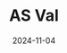 ---
title: AS Val
date: 2024-11-04

weapon: 
-
    primary: Max Level
    item: Level 42
-
    primary: Military Camo's
    item: 2000 Critical Kills 
-
    primary: Special Camo 1
    item: 30 Parasite kills
-
    primary: Special Camo 2
    item: 300 kills with Dead Wire equipped
-
    primary: Gold Camo
    item: 10 kills rapidly 15 times
-
    primary: Terminus Location
    item: Sea Caves
-
    primary: Uncommon (Green)
    item: 1750
# -
#     primary: Rare (Blue)
#     item: 
# -
#     primary: Epic (Purple)
#     item: 
# -
    primary: Legendary (Orange)
    item: 6250

tags: weaponBuild
---